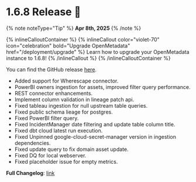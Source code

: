 # 1.6.8 Release 🎉

{% note noteType="Tip" %}
**Apr 8th, 2025**
{% /note %}

{% inlineCalloutContainer %}
{% inlineCallout
color="violet-70"
icon="celebration"
bold="Upgrade OpenMetadata"
href="/deployment/upgrade" %}
Learn how to upgrade your OpenMetadata instance to 1.6.8!
{% /inlineCallout %}
{% /inlineCalloutContainer %}

You can find the GitHub release [here](https://github.com/open-metadata/OpenMetadata/releases/tag/1.6.8-release).

- Added support for Wherescape connector.
- PowerBI owners ingestion for assets, improved filter query performance.
- REST connector enhancements.
- Implement column validation in lineage patch api.
- Fixed tableau ingestion for null upstream table queries.
- Fixed public schema lieage for postgres.
- Fixed PowerBI filter query.
- Fixed IncidentManager date filtering and update table column title.
- Fixed dbt cloud latest run execution.
- Fixed Unpinned google-cloud-secret-manager version in ingestion dependencies.
- Fixed update query to fix domain asset update.
- Fixed DQ for local webserver.
- Fixed placeholder issue for empty metrics.

**Full Changelog**: [link](https://github.com/open-metadata/OpenMetadata/compare/1.6.7-release...1.6.8-release)
